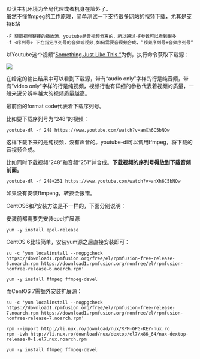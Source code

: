 默认主机环境为全局代理或者机身在墙外了。  
虽然不懂ffmpeg的工作原理，简单测试一下支持很多网站的视频下载，尤其是支持B站

```
-F 获取视频链接的播放源，youtube是音视频分离的，所以通过-F参数可以看到很多
-f <序列号> 下在指定序列号的音频或视频,如何需要音视频合成，“视频序列号+音频序列号“
```

以Youtube这个视频“[Something Just Like This “](https://www.youtube.com/watch?v=anXh6C5bNQw)为例，执行命令获取下载源：

![](https://www.linuxprobe.com/wp-content/uploads/2018/07/%E5%B1%8F%E5%B9%95%E6%88%AA%E5%9B%BE_4.png)

在给定的输出结果中可以看到下载源，带有“audio only”字样的行是纯音频，带有"video only"字样的行是纯视频，视频行也有详细的参数代表着视频的质量，一般来说分辨率越大的视频质量越高。

最前面的format code代表着下载序列号。

比如要下载序列号为“248”的视频：

```
youtube-dl -f 248 https://www.youtube.com/watch?v=anXh6C5bNQw
```

这样下载下来的是纯视频，没有声音的。youtube-dl可以调用ffmpeg，将下载的音视频合成。

比如同时下载视频“248”和音频“251”并合成。**下载视频的序列号得放到下载音频前面。**

```
youtube-dl -f 248+251 https://www.youtube.com/watch?v=anXh6C5bNQw
```

如果没有安装ffmpeng，转换会报错。

CentOS6和7安装方法是不一样的，下面分别说明：

安装前都需要先安装epel扩展源

```
yum -y install epel-release
```

CentOS 6比较简单，安装yum源之后直接安装即可：

```
su -c 'yum localinstall --nogpgcheck https://download1.rpmfusion.org/free/el/rpmfusion-free-release-6.noarch.rpm https://download1.rpmfusion.org/nonfree/el/rpmfusion-nonfree-release-6.noarch.rpm'

yum -y install ffmpeg ffmpeg-devel
```

而CentOS 7需额外安装扩展源：

```
su -c 'yum localinstall --nogpgcheck https://download1.rpmfusion.org/free/el/rpmfusion-free-release-7.noarch.rpm https://download1.rpmfusion.org/nonfree/el/rpmfusion-nonfree-release-7.noarch.rpm'

rpm --import http://li.nux.ro/download/nux/RPM-GPG-KEY-nux.ro
rpm -Uvh http://li.nux.ro/download/nux/dextop/el7/x86_64/nux-dextop-release-0-1.el7.nux.noarch.rpm

yum -y install ffmpeg ffmpeg-devel
```
